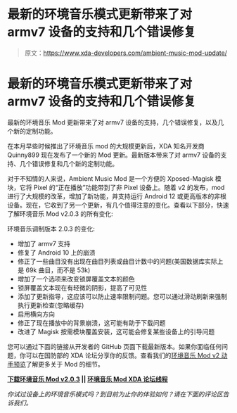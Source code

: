 # 最新的环境音乐模式更新带来了对 armv7 设备的支持和几个错误修复

> 原文：<https://www.xda-developers.com/ambient-music-mod-update/>

# 最新的环境音乐模式更新带来了对 armv7 设备的支持和几个错误修复

最新的环境音乐 Mod 更新带来了对 armv7 设备的支持，几个错误修复，以及几个新的定制功能。

在本月早些时候推出了环境音乐 mod 的大规模更新后，XDA 知名开发商 Quinny899 现在发布了一个新的 Mod 更新。最新版本带来了对 armv7 设备的支持、几个错误修复和几个新的定制功能。

对于不知情的人来说，Ambient Music Mod 是一个方便的 Xposed-Magisk 模块，它将 Pixel 的“正在播放”功能带到了非 Pixel 设备上。随着 v2 的发布，mod 进行了大规模的改革，增加了新功能，并支持运行 Android 12 或更高版本的非根设备。现在，它收到了另一个更新，有几个值得注意的变化。查看以下部分，快速了解环境音乐 Mod v2.0.3 的所有变化:

环境音乐调制版本 2.0.3 的变化:

*   增加了 armv7 支持
*   修复了 Android 10 上的崩溃
*   修正了一些曲目没有出现在曲目列表或曲目计数中的问题(美国数据库实际上是 69k 曲目，而不是 53k)
*   增加了一个选项来改变锁屏覆盖文本的颜色
*   锁屏覆盖文本现在有轻微的阴影，提高了可见性
*   添加了更新指导，这应该可以防止速率限制问题。您可以通过滑动刷新来强制执行更新检查(忽略缓存)
*   启用横向方向
*   修正了现在播放中的背景崩溃，这可能有助于下载问题
*   改进了 Magisk 按需模块覆盖安装，这可能会修复某些设备上的引导问题

您可以通过下面的链接从开发者的 GitHub 页面下载最新版本。如果你面临任何问题，你可以在国防部的 XDA 论坛分享你的反馈。查看我们的[环境音乐 Mod v2 动手预览](https://www.xda-developers.com/google-pixel-now-playing-ambient-music-mod-v2-hands-on/)了解更多关于 Mod 的细节。

**[下载环境音乐 Mod v2.0.3](https://github.com/KieronQuinn/AmbientMusicMod/releases) || [环境音乐 Mod XDA 论坛线程](https://forum.xda-developers.com/t/app-shizuku-27-06-ambient-music-mod-pixel-now-playing-port.4260761/)**

*你试过设备上的环境音乐模式吗？到目前为止你的体验如何？请在下面的评论区告诉我们。*